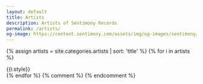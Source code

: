```yaml
---
layout: default
title: Artists
description: Artists of Sentimony Records
permalink: /artists/
og-image: https://content.sentimony.com/assets/img/og-images/sentimony/home.jpg
---
```


{% assign artists = site.categories.artists | sort: 'title' %}
{% for i in artists %}
<div>{{i.style}}</div>
{% endfor %}
{% comment %}
{% endcomment %}
